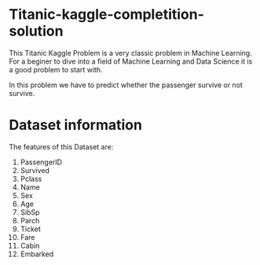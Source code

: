 # Titanic-kaggle-completition-solution

This Titanic Kaggle Problem is a very classic problem in Machine Learning. For a beginer to dive into a field of Machine Learning and Data Science it is a good problem to start with.

In this problem we have to predict whether the passenger survive or not survive.

# Dataset information
The features of this Dataset are:
1) PassengerID
2) Survived
3) Pclass
4) Name
5) Sex
6) Age
7) SibSp
8) Parch
9) Ticket
10) Fare
11) Cabin
12) Embarked


